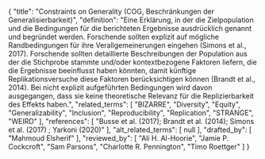 {
    "title": "Constraints on Generality (COG, Beschränkungen der Generalisierbarkeit)",
    "definition": "Eine Erklärung, in der die Zielpopulation und die Bedingungen für die berichteten Ergebnisse ausdrücklich genannt und begründet werden. Forschende sollten explizit auf mögliche Randbedingungen für ihre Verallgemeinerungen eingehen (Simons et al., 2017). Forschende sollten detaillierte Beschreibungen der Population aus der die Stichprobe stammte und/oder kontextbezogene Faktoren liefern, die die Ergebnisse beeinflusst haben könnten, damit künftige Replikationsversuche diese Faktoren berücksichtigen können (Brandt et al., 2014). Bei nicht explizit aufgeführten Bedingungen wird davon ausgegangen, dass sie keine theoretische Relevanz für die Replizierbarkeit des Effekts haben.",
    "related_terms": [
        "BIZARRE",
        "Diversity",
        "Equity",
        "Generalizability",
        "Inclusion",
        "Reproducibility",
        "Replication",
        "STRANGE",
        "WEIRD"
    ],
    "references": [
        "Busse et al. (2017); Brandt et al. (2014); Simons et al. (2017) ; Yarkoni (2020)"
    ],
    "alt_related_terms": [
        null
    ],
    "drafted_by": [
        "Mahmoud Elsherif"
    ],
    "reviewed_by": [
        "Ali H. Al-Hoorie",
        "Jamie P. Cockcroft",
        "Sam Parsons",
        "Charlotte R. Pennington",
        "Timo Roettger"
    ]
}
